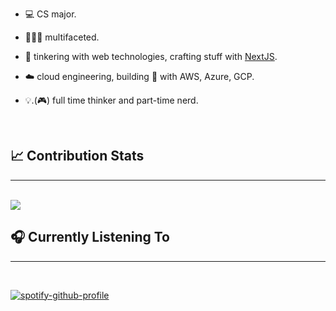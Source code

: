 - 💻 CS major.

- 🤹🏽‍♂️ multifaceted. 

- 🧪 tinkering with web technologies, crafting stuff with [NextJS](https://nextjs.org/).  

- ☁️ cloud engineering, building 💩 with AWS, Azure, GCP.  

- 💡.(🎮) full time thinker and part-time nerd.

<br/>


## 📈 Contribution Stats
<hr/>
<br/>
<img src="https://github-readme-stats.vercel.app/api?username=0xTxbi&show_icons=true&count_private=true&hide_border=true&theme=radical" /> 


<!-- ## Top Languages
<hr/>
<br/>
[![Top Langs](https://github-readme-stats.vercel.app/api/top-langs/?username=anuraghazra&layout=compact)](https://github.com/anuraghazra/github-readme-stats) -->


## 🎧 Currently Listening To
<hr/>
<br/>

[![spotify-github-profile](https://spotify-github-profile.vercel.app/api/view?uid=1l3k7yrdl4db79q1vxzjyz6au&cover_image=true&theme=novatorem&bar_color=53b14f&bar_color_cover=true)](https://spotify-github-profile.vercel.app/api/view?uid=1l3k7yrdl4db79q1vxzjyz6au&redirect=true)
